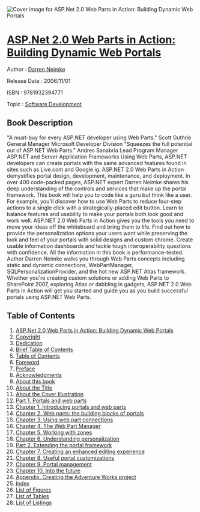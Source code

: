![Cover image for ASP.Net 2.0 Web Parts in Action: Building Dynamic Web Portals](https://imgdetail.ebookreading.net/cover/cover/software_development/EB9781932394771.jpg)

[ASP.Net 2.0 Web Parts in Action: Building Dynamic Web Portals](https://ebookreading.net/view/book/ASP.Net+2.0+Web+Parts+in+Action%3A+Building+Dynamic+Web+Portals-EB9781932394771_1.html "ASP.Net 2.0 Web Parts in Action: Building Dynamic Web Portals")
====================================================================================================================

Author : [Darren Neimke](https://ebookreading.net/search/author/Darren+Neimke)

Release Date : 2006/11/01

ISBN : 9781932394771

Topic : [Software Development](https://ebookreading.net/search/category/software-development)

Book Description
-----------------

 "A must-buy for every ASP.NET developer using Web Parts." Scott Guthrie General Manager Microsoft Developer Division "Squeezes the full potential out of ASP.NET Web Parts." Andres Sanabria Lead Program Manager ASP.NET and Server Application Frameworks Using Web Parts, ASP.NET developers can create portals with the same advanced features found in sites such as Live.com and Google ig. ASP.NET 2.0 Web Parts in Action demystifies portal design, development, maintenance, and deployment. In over 400 code-packed pages, ASP.NET expert Darren Neimke shares his deep understanding of the controls and services that make up the portal framework. This book will help you to code like a guru but think like a user. For example, you'll discover how to use Web Parts to reduce four-step actions to a single click with a strategically-placed edit button. Learn to balance features and usability to make your portals both look good and work well. ASP.NET 2.0 Web Parts in Action gives you the tools you need to move your ideas off the whiteboard and bring them to life. Find out how to provide the personalization options your users want while preserving the look and feel of your portals with solid designs and custom chrome. Create usable information dashboards and tackle tough interoperability questions with confidence. All the information in this book is performance-tested. Author Darren Neimke walks you through Web Parts concepts including static and dynamic connections, WebPartManager, SQLPersonalizationProvider, and the hot new ASP.NET Atlas framework. Whether you're creating custom solutions or adding Web Parts to SharePoint 2007, exploring Atlas or dabbling in gadgets, ASP.NET 2.0 Web Parts in Action will get you started and guide you as you build successful portals using ASP.NET Web Parts. 
              
Table of Contents
-----------------

1. [ASP.Net 2.0 Web Parts in Action: Building Dynamic Web Portals](https://ebookreading.net/view/book/ASP.Net+2.0+Web+Parts+in+Action%3A+Building+Dynamic+Web+Portals-EB9781932394771_2.html)
1. [Copyright](https://ebookreading.net/view/book/ASP.Net+2.0+Web+Parts+in+Action%3A+Building+Dynamic+Web+Portals-EB9781932394771_3.html)
1. [Dedication](https://ebookreading.net/view/book/ASP.Net+2.0+Web+Parts+in+Action%3A+Building+Dynamic+Web+Portals-EB9781932394771_4.html)
1. [Brief Table of Contents](https://ebookreading.net/view/book/ASP.Net+2.0+Web+Parts+in+Action%3A+Building+Dynamic+Web+Portals-EB9781932394771_5.html)
1. [Table of Contents](https://ebookreading.net/view/book/ASP.Net+2.0+Web+Parts+in+Action%3A+Building+Dynamic+Web+Portals-EB9781932394771_6.html)
1. [Foreword](https://ebookreading.net/view/book/ASP.Net+2.0+Web+Parts+in+Action%3A+Building+Dynamic+Web+Portals-EB9781932394771_7.html)
1. [Preface](https://ebookreading.net/view/book/ASP.Net+2.0+Web+Parts+in+Action%3A+Building+Dynamic+Web+Portals-EB9781932394771_8.html)
1. [Acknowledgments](https://ebookreading.net/view/book/ASP.Net+2.0+Web+Parts+in+Action%3A+Building+Dynamic+Web+Portals-EB9781932394771_9.html)
1. [About this book](https://ebookreading.net/view/book/ASP.Net+2.0+Web+Parts+in+Action%3A+Building+Dynamic+Web+Portals-EB9781932394771_10.html)
1. [About the Title](https://ebookreading.net/view/book/ASP.Net+2.0+Web+Parts+in+Action%3A+Building+Dynamic+Web+Portals-EB9781932394771_11.html)
1. [About the Cover Illustration](https://ebookreading.net/view/book/ASP.Net+2.0+Web+Parts+in+Action%3A+Building+Dynamic+Web+Portals-EB9781932394771_12.html)
1. [Part 1. Portals and web parts](https://ebookreading.net/view/book/ASP.Net+2.0+Web+Parts+in+Action%3A+Building+Dynamic+Web+Portals-EB9781932394771_13.html)
1. [Chapter 1. Introducing portals and web parts](https://ebookreading.net/view/book/ASP.Net+2.0+Web+Parts+in+Action%3A+Building+Dynamic+Web+Portals-EB9781932394771_14.html)
1. [Chapter 2. Web parts: the building blocks of portals](https://ebookreading.net/view/book/ASP.Net+2.0+Web+Parts+in+Action%3A+Building+Dynamic+Web+Portals-EB9781932394771_15.html)
1. [Chapter 3. Using web part connections](https://ebookreading.net/view/book/ASP.Net+2.0+Web+Parts+in+Action%3A+Building+Dynamic+Web+Portals-EB9781932394771_16.html)
1. [Chapter 4. The Web Part Manager](https://ebookreading.net/view/book/ASP.Net+2.0+Web+Parts+in+Action%3A+Building+Dynamic+Web+Portals-EB9781932394771_17.html)
1. [Chapter 5. Working with zones](https://ebookreading.net/view/book/ASP.Net+2.0+Web+Parts+in+Action%3A+Building+Dynamic+Web+Portals-EB9781932394771_18.html)
1. [Chapter 6. Understanding personalization](https://ebookreading.net/view/book/ASP.Net+2.0+Web+Parts+in+Action%3A+Building+Dynamic+Web+Portals-EB9781932394771_19.html)
1. [Part 2. Extending the portal framework](https://ebookreading.net/view/book/ASP.Net+2.0+Web+Parts+in+Action%3A+Building+Dynamic+Web+Portals-EB9781932394771_20.html)
1. [Chapter 7. Creating an enhanced editing experience](https://ebookreading.net/view/book/ASP.Net+2.0+Web+Parts+in+Action%3A+Building+Dynamic+Web+Portals-EB9781932394771_21.html)
1. [Chapter 8. Useful portal customizations](https://ebookreading.net/view/book/ASP.Net+2.0+Web+Parts+in+Action%3A+Building+Dynamic+Web+Portals-EB9781932394771_22.html)
1. [Chapter 9. Portal management](https://ebookreading.net/view/book/ASP.Net+2.0+Web+Parts+in+Action%3A+Building+Dynamic+Web+Portals-EB9781932394771_23.html)
1. [Chapter 10. Into the future](https://ebookreading.net/view/book/ASP.Net+2.0+Web+Parts+in+Action%3A+Building+Dynamic+Web+Portals-EB9781932394771_24.html)
1. [Appendix. Creating the Adventure Works project](https://ebookreading.net/view/book/ASP.Net+2.0+Web+Parts+in+Action%3A+Building+Dynamic+Web+Portals-EB9781932394771_25.html)
1. [Index](https://ebookreading.net/view/book/ASP.Net+2.0+Web+Parts+in+Action%3A+Building+Dynamic+Web+Portals-EB9781932394771_26.html)
1. [List of Figures](https://ebookreading.net/view/book/ASP.Net+2.0+Web+Parts+in+Action%3A+Building+Dynamic+Web+Portals-EB9781932394771_27.html)
1. [List of Tables](https://ebookreading.net/view/book/ASP.Net+2.0+Web+Parts+in+Action%3A+Building+Dynamic+Web+Portals-EB9781932394771_28.html)
1. [List of Listings](https://ebookreading.net/view/book/ASP.Net+2.0+Web+Parts+in+Action%3A+Building+Dynamic+Web+Portals-EB9781932394771_29.html)
